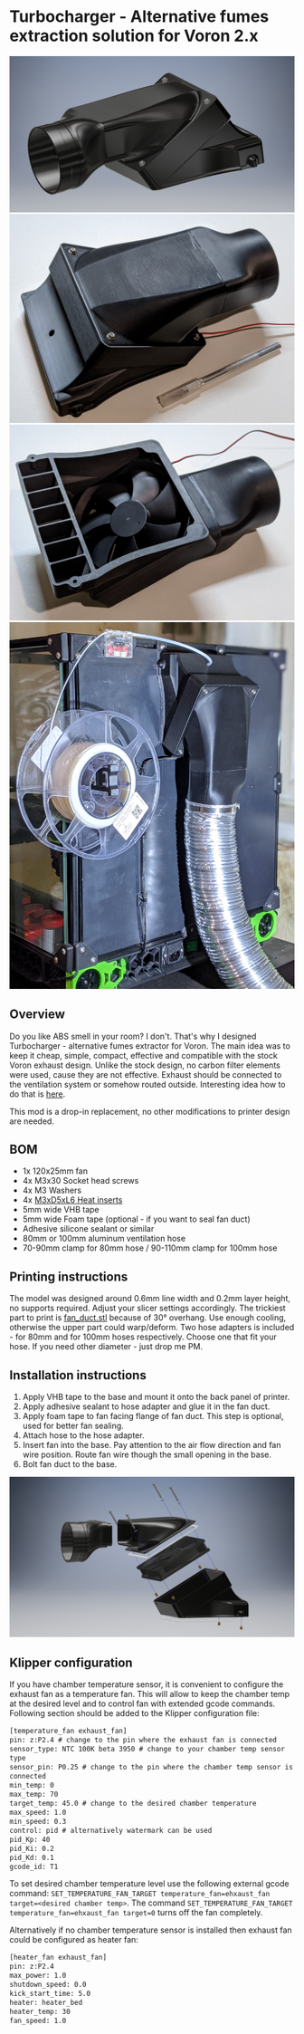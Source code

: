 # Turbocharger - Alternative fumes extraction solution for Voron 2.x
![Render](img/turbocharger.png)
![Assembly Top View](img/assembly_top.jpg)
![Assembly Bottom View](img/assembly_bottom.jpg)
![Installed](img/installed.jpg)

## Overview
Do you like ABS smell in your room? I don't. That's why I designed Turbocharger - alternative fumes extractor for Voron. The main idea was to keep it cheap, simple, compact, effective and compatible with the stock Voron exhaust design. Unlike the stock design, no carbon filter elements were used, cause they are not effective. Exhaust should be connected to the ventilation system or somehow routed outside. Interesting idea how to do that is [here](https://www.thingiverse.com/thing:4148187). 

This mod is a drop-in replacement, no other modifications to printer design are needed.

## BOM
* 1x 120x25mm fan
* 4x M3x30 Socket head screws
* 4x M3 Washers
* 4x [M3xD5xL6 Heat inserts](https://aliexpress.ru/item/4000232858343.html)
* 5mm wide VHB tape
* 5mm wide Foam tape (optional - if you want to seal fan duct)
* Adhesive silicone sealant or similar
* 80mm or 100mm aluminum ventilation hose
* 70-90mm clamp for 80mm hose / 90-110mm clamp for 100mm hose

## Printing instructions
The model was designed around 0.6mm line width and 0.2mm layer height, no supports required. Adjust your slicer settings accordingly. The trickiest part to print is [fan_duct.stl](./fan_duct.stl) because of 30° overhang. Use enough cooling, otherwise the upper part could warp/deform. Two hose adapters is included - for 80mm and for 100mm hoses respectively. Choose one that fit your hose. If you need other diameter - just drop me PM.

## Installation instructions
1. Apply VHB tape to the base and mount it onto the back panel of printer.
2. Apply adhesive sealant to hose adapter and glue it in the fan duct.
3. Apply foam tape to fan facing flange of fan duct. This step is optional, used for better fan sealing.
4. Attach hose to the hose adapter.
5. Insert fan into the base. Pay attention to the air flow direction and fan wire position. Route fan wire though the small opening in the base.
6. Bolt fan duct to the base.

![Explosion Diagram](img/explode.png)

## Klipper configuration
If you have chamber temperature sensor, it is convenient to configure the exhaust fan as a temperature fan. This will allow to keep the chamber temp at the desired level and to control fan with extended gcode commands. Following section should be added to the Klipper configuration file:
```
[temperature_fan exhaust_fan]
pin: z:P2.4 # change to the pin where the exhaust fan is connected
sensor_type: NTC 100K beta 3950 # change to your chamber temp sensor type
sensor_pin: P0.25 # change to the pin where the chamber temp sensor is connected
min_temp: 0
max_temp: 70
target_temp: 45.0 # change to the desired chamber temperature
max_speed: 1.0
min_speed: 0.3
control: pid # alternatively watermark can be used
pid_Kp: 40
pid_Ki: 0.2
pid_Kd: 0.1
gcode_id: T1
```
To set desired chamber temperature level use the following external gcode command: `SET_TEMPERATURE_FAN_TARGET temperature_fan=ehxaust_fan target=<desired chamber temp>`. The command `SET_TEMPERATURE_FAN_TARGET temperature_fan=ehxaust_fan target=0` turns off the fan completely.

Alternatively if no chamber temperature sensor is installed then exhaust fan could be configured as heater fan:
```
[heater_fan exhaust_fan]
pin: z:P2.4
max_power: 1.0
shutdown_speed: 0.0
kick_start_time: 5.0
heater: heater_bed
heater_temp: 30
fan_speed: 1.0
```
